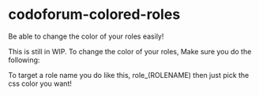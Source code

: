 # codoforum-colored-roles
Be able to change the color of your roles easily!

This is still in WIP.
To change the color of your roles, Make sure you do the following:

To target a role name you do like this, role_(ROLENAME)
then just pick the css color you want!
